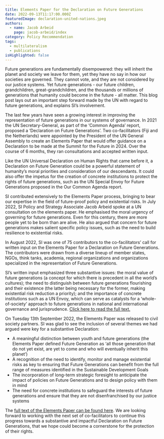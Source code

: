 ```yaml
---
title: Elements Paper for the Declaration on Future Generations
date: 2022-09-13T11:17:00.000Z
featuredImage: declaration-united-nations.jpeg
authors:
  - name: Jacob Arbeid
    page: jacob-arbeid/index
category: Policy Recommendation
tags:
  - multilateralism
  - publications
isHighlighted: false
---
```

Future generations are fundamentally disempowered: they will inherit the planet and society we leave for them, yet they have no say in how our societies are governed. They cannot vote, and they are not considered by our justice systems. Yet future generations - our future children, grandchildren, great-grandchildren, and the thousands or millions of generations that humanity could become in the future - all matter. This blog post lays out an important step forward made by the UN with regard to future generations, and explains SI’s involvement.

The last few years have seen a growing interest in improving the representation of future generations in our systems of governance. In 2021 the UN Secretary-General, as part of the ‘Common Agenda’ report, proposed a ‘Declaration on Future Generations’. Two co-facilitators (Fiji and the Netherlands) were appointed by the President of the UN General Assembly to create an Elements Paper that would offer guidance on a Declaration to be made at the Summit for the Future in 2024. Over the course of 6 months, they ran consultations and accepted written input.

Like the UN Universal Declaration on Human Rights that came before it, a Declaration on Future Generation could be a powerful statement of humanity’s moral priorities and consideration of our descendants. It could also offer the impetus for the creation of concrete institutions to protect the rights of future generations, such as the UN Special Envoy for Future Generations proposed in the Our Common Agenda report. 

SI contributed extensively to the Elements Paper process, bringing to bear our expertise in the field of future-proof policy and existential risks. In July 2022, SI Policy and Strategy Associate Jacob Arbeid spoke at a UN consultation on the elements paper. He emphasised the moral urgency of governing for future generations. Even for this century, there are more people yet to be born than are alive. He also argued that concern for future generations makes salient specific policy issues, such as the need to build resilience to existential risks.

In August 2022, SI was one of 75 contributors to the co-facilitators’ call for written input on the Elements Paper for a Declaration on Future Generations. The contributors were drawn from a diverse lineup of member states, NGOs, think tanks, academia, regional organizations and organizations specialized in the representation of Future Generations.

SI’s written input emphasized three substantive issues: the moral value of future generations (a concept for which there is precedent in all the world’s cultures); the need to distinguish between future generations flourishing and their existence (the latter being necessary for the former, making existential risk reduction a priority); and the importance of concrete institutions such as a UN Envoy, which can serve as catalysts for a ‘whole-of-society’ approach to future generations in national and international governance and jurisprudence. [Click here to read the full text.](https://drive.google.com/file/d/1gTJds6rAwgtzxa4QpXQ5oGISnueyQQRw/view)

On Tuesday 13th September 2022, the Elements Paper was released to civil society partners. SI was glad to see the inclusion of several themes we had argued were key for a substantive Declaration:

* A meaningful distinction between youth and future generations (the Elements Paper defined Future Generation as ‘all those generation that do not yet exist, are yet to come and who will eventually inherit this planet’)
* A recognition of the need to identify, monitor and manage existential risks as key to ensuring that Future Generations can benefit from the full range of measures identified in the Sustainable Development Goals
* The incorporation of long-term strategic foresight to anticipate the impact of policies on Future Generations and to design policy with them in mind
* The need for concrete institutions to safeguard the interests of future generations and ensure that they are not disenfranchised by our justice systems

The [full text of the Elements Paper can be found here](https://www.un.org/pga/76/2022/09/12/general-assembly-declaration-on-future-generations-pga-letter/). We are looking forward to working with the next set of co-facilitators to continue this progress towards a substantive and impactful Declaration on Future Generations, that we hope could become a cornerstone for the protection of their rights.
